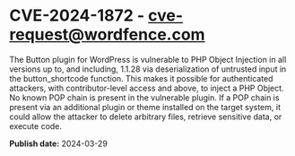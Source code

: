# CVE-2024-1872 - cve-request@wordfence.com

The Button plugin for WordPress is vulnerable to PHP Object Injection in all versions up to, and including, 1.1.28 via deserialization of untrusted input in the button_shortcode function. This makes it possible for authenticated attackers, with contributor-level access and above, to inject a PHP Object. No known POP chain is present in the vulnerable plugin. If a POP chain is present via an additional plugin or theme installed on the target system, it could allow the attacker to delete arbitrary files, retrieve sensitive data, or execute code.

**Publish date:** 2024-03-29
